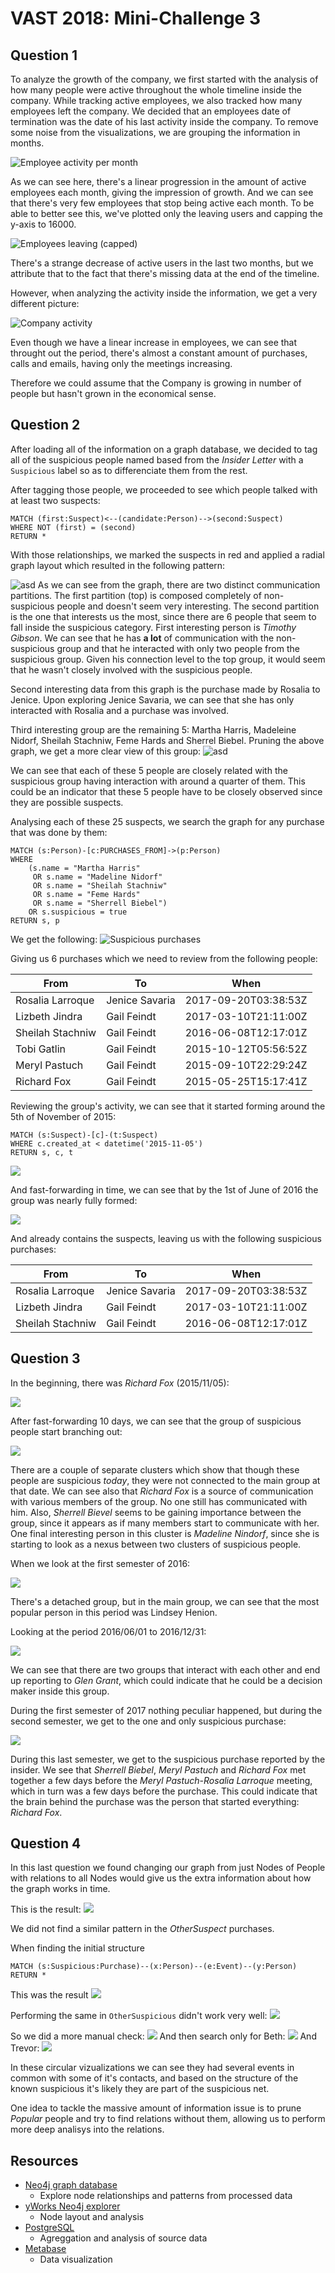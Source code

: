 # VAST 2018: Mini-Challenge 3

## Question 1

To analyze the growth of the company, we first started with the analysis of how many people were active throughout the whole timeline inside the company. While tracking active employees, we also tracked how many employees left the company. We decided that an employees date of termination was the date of his last activity inside the company. To remove some noise from the visualizations, we are grouping the information in months.

![Employee activity per month](images/employee_activity_per_month.png)

As we can see here, there's a linear progression in the amount of active employees each month, giving the impression of growth. And we can see that there's very few employees that stop being active each month. To be able to better see this, we've plotted only the leaving users and capping the y-axis to 16000.

![Employees leaving (capped)](images/leaving_capped.png)

There's a strange decrease of active users in the last two months, but we attribute that to the fact that there's missing data at the end of the timeline.

However, when analyzing the activity inside the information, we get a very different picture:

![Company activity](images/activity_per_month.png)

Even though we have a linear increase in employees, we can see that throught out the period, there's almost a constant amount of purchases, calls and emails, having only the meetings increasing.

Therefore we could assume that the Company is growing in number of people but hasn't grown in the economical sense.

## Question 2

After loading all of the information on a graph database, we decided to tag all of the suspicious people named based from the _Insider Letter_ with a `Suspicious` label so as to differenciate them from the rest.

After tagging those people, we proceeded to see which people talked with at least two suspects:

```
MATCH (first:Suspect)<--(candidate:Person)-->(second:Suspect)
WHERE NOT (first) = (second)
RETURN *
```

With those relationships, we marked the suspects in red and applied a radial graph layout which resulted in the following pattern:

![asd](images/ex2.svg)
As we can see from the graph, there are two distinct communication partitions. The first partition (top) is composed completely of non-suspicious people and doesn't seem very interesting.
The second partition is the one that interests us the most, since there are 6 people that seem to fall inside the suspicious category.
First interesting person is _Timothy Gibson_. We can see that he has **a lot** of communication with the non-suspicious group and that he interacted with only two people from the suspicious group. Given his connection level to the top group, it would seem that he wasn't closely involved with the suspicious people.

Second interesting data from this graph is the purchase made by Rosalia to Jenice. Upon exploring Jenice Savaria, we can see that she has only interacted with Rosalia and a purchase was involved.

Third interesting group are the remaining 5: Martha Harris, Madeleine Nidorf, Sheilah Stachniw, Feme Hards and Sherrel Biebel.
Pruning the above graph, we get a more clear view of this group:
![asd](images/ex2_zoom.svg)

We can see that each of these 5 people are closely related with the suspicious group having interaction with around a quarter of them. This could be an indicator that these 5 people have to be closely observed since they are possible suspects.

Analysing each of these 25 suspects, we search the graph for any purchase that was done by them:

```
MATCH (s:Person)-[c:PURCHASES_FROM]->(p:Person)
WHERE
	(s.name = "Martha Harris"
     OR s.name = "Madeline Nidorf"
     OR s.name = "Sheilah Stachniw"
     OR s.name = "Feme Hards"
     OR s.name = "Sherrell Biebel")
    OR s.suspicious = true
RETURN s, p
```

We get the following:
![Suspicious purchases](images/suspicious_purchases.svg)

Giving us 6 purchases which we need to review from the following people:

| From             | To             | When                 |
| ---------------- | -------------- | -------------------- |
| Rosalia Larroque | Jenice Savaria | 2017-09-20T03:38:53Z |
| Lizbeth Jindra   | Gail Feindt    | 2017-03-10T21:11:00Z |
| Sheilah Stachniw | Gail Feindt    | 2016-06-08T12:17:01Z |
| Tobi Gatlin      | Gail Feindt    | 2015-10-12T05:56:52Z |
| Meryl Pastuch    | Gail Feindt    | 2015-09-10T22:29:24Z |
| Richard Fox      | Gail Feindt    | 2015-05-25T15:17:41Z |

Reviewing the group's activity, we can see that it started forming around the 5th of November of 2015:

```
MATCH (s:Suspect)-[c]-(t:Suspect)
WHERE c.created_at < datetime('2015-11-05')
RETURN s, c, t
```

![](images/3_suspicious_2015_11_05.svg)

And fast-forwarding in time, we can see that by the 1st of June of 2016 the group was nearly fully formed:

![](images/3_suspicious_2016_06_01.svg)

And already contains the suspects, leaving us with the following suspicious purchases:

| From             | To             | When                 |
| ---------------- | -------------- | -------------------- |
| Rosalia Larroque | Jenice Savaria | 2017-09-20T03:38:53Z |
| Lizbeth Jindra   | Gail Feindt    | 2017-03-10T21:11:00Z |
| Sheilah Stachniw | Gail Feindt    | 2016-06-08T12:17:01Z |

## Question 3

In the beginning, there was _Richard Fox_ (2015/11/05):

![](images/3_suspicious_2015_11_05.svg)

After fast-forwarding 10 days, we can see that the group of suspicious people start branching out:

![](images/3_suspicious_2015_11_15.svg)

There are a couple of separate clusters which show that though these people are suspicious _today_, they were not connected to the main group at that date.
We can see also that _Richard Fox_ is a source of communication with various members of the group. No one still has communicated with him. Also, _Sherrell Bievel_ seems to be gaining importance between the group, since it appears as if many members start to communicate with her. One final interesting person in this cluster is _Madeline Nindorf_, since she is starting to look as a nexus between two clusters of suspicious people.

When we look at the first semester of 2016:

![](images/3_suspicious_2016_01_01_to_06_01.svg)

There's a detached group, but in the main group, we can see that the most popular person in this period was Lindsey Henion.

Looking at the period 2016/06/01 to 2016/12/31:

![](images/3_suspicious_2016_06_01_to_2017_01_01.svg)

We can see that there are two groups that interact with each other and end up reporting to _Glen Grant_, which could indicate that he could be a decision maker inside this group.

During the first semester of 2017 nothing peculiar happened, but during the second semester, we get to the one and only suspicious purchase:

![](images/3_suspicious_2017_06_01_to_2018_01_01.svg)

During this last semester, we get to the suspicious purchase reported by the insider. We see that _Sherrell Biebel_, _Meryl Pastuch_ and _Richard Fox_ met together a few days before the _Meryl Pastuch_-_Rosalia Larroque_ meeting, which in turn was a few days before the purchase. This could indicate that the brain behind the purchase was the person that started everything: _Richard Fox_.

## Question 4

In this last question we found changing our graph from just Nodes of People with relations to all Nodes would give us the extra information about how the graph works in time.

This is the result:
![](images/4_known_suspects.svg)

We did not find a similar pattern in the *OtherSuspect* purchases.

When finding the initial structure 
```
MATCH (s:Suspicious:Purchase)--(x:Person)--(e:Event)--(y:Person) RETURN *
```
This was the result
![](images/4_initial_suspects.svg)

Performing the same in `OtherSuspicious` didn't work very well:
![](images/4_othersuspicious_initial.png)

So we did a more manual check:
![](images/4_seeds.png)
And then search only for Beth:
![](images/4_Beth.svg)
And Trevor:
![](images/4_Trevor.svg)

In these circular vizualizations we can see they had several events in common with some of it's contacts, and based on the structure of the known suspicious it's likely they are part of the suspicious net.

One idea to tackle the massive amount of information issue is to prune *Popular* people and try to find relations without them, allowing us to perform more deep analisys into the relations.

## Resources

- [Neo4j graph database](https://neo4j.com/)
  - Explore node relationships and patterns from processed data
- [yWorks Neo4j explorer](https://www.yworks.com/neo4j-explorer/)
  - Node layout and analysis
- [PostgreSQL](https://www.postgresql.org/)
  - Agreggation and analysis of source data
- [Metabase](https://www.metabase.com/)
  - Data visualization
